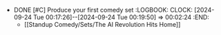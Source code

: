 - DONE [#C] Produce your first comedy set
  :LOGBOOK:
  CLOCK: [2024-09-24 Tue 00:17:26]--[2024-09-24 Tue 00:19:50] =>  00:02:24
  :END:
	- [[Standup Comedy/Sets/The AI Revolution Hits Home]]